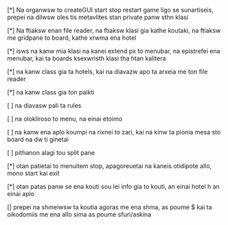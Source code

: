 [*] Na organwsw to createGUI start stop restart game ligo se sunartiseis, prepei na dilwsw oles tis metavlites stan private panw sthn klasi

[*] Na ftiaksw enan file reader, na ftiaksw klasi gia kathe koutaki, na ftiaksw me gridpane to board, kathe xrwma ena hotel

[*] isws na kanw mia klasi na kanei extend px to menubar, na epistrefei ena menubar, kai ta boards ksexwristh klasi tha htan kalitera

[*] na kanw class gia ta hotels, kai na diavazw apo ta arxeia me ton file reader

[*] na kanw class gia ton paikti

[ ] na diavasw pali ta rules

[ ] na olokliroso to menu, na einai etoimo

[ ] na kanw ena aplo koumpi na rixnei to zari, kai na kinw ta pionia mesa sto board na dw ti ginetai 

[ ] pithanon alagi tou split pane 

[*] otan patietai to menuitem stop, apagoreuetai na kaneis otidipote allo, mono start kai exit

[*] otan patas panw se ena kouti sou lei info gia to kouti, an einai hotel h an einai aplo

[] prepei na shmeiwsw ta koutia agoras me ena shma, as poume $ kai ta
oikodomiis me ena allo sima as poume sfuri/askina


